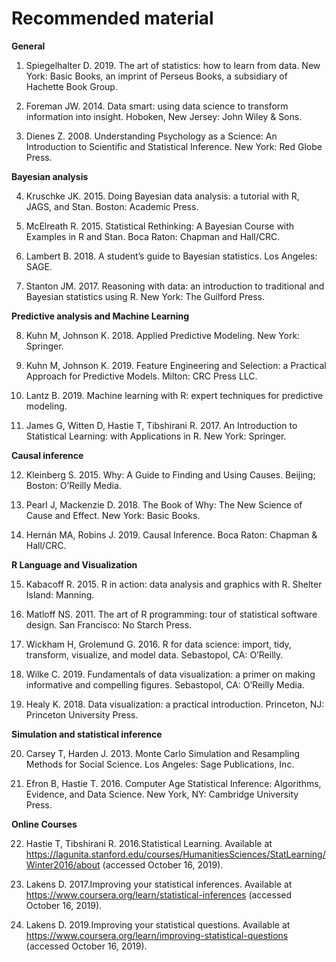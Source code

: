 # Recommended material

**General**

1. Spiegelhalter D. 2019. The art of statistics: how to learn from data. New York: Basic Books, an imprint of Perseus Books, a subsidiary of Hachette Book Group.

2. Foreman JW. 2014. Data smart: using data science to transform information into insight. Hoboken, New Jersey: John Wiley & Sons.

3. Dienes Z. 2008. Understanding Psychology as a Science: An Introduction to Scientific and Statistical Inference. New York: Red Globe Press.

**Bayesian analysis**

4. Kruschke JK. 2015. Doing Bayesian data analysis: a tutorial with R, JAGS, and Stan. Boston: Academic Press.

5. McElreath R. 2015. Statistical Rethinking: A Bayesian Course with Examples in R and Stan. Boca Raton: Chapman and Hall/CRC.

6. Lambert B. 2018. A student’s guide to Bayesian statistics. Los Angeles: SAGE.

7. Stanton JM. 2017. Reasoning with data: an introduction to traditional and Bayesian statistics using R. New York: The Guilford Press.


**Predictive analysis and Machine Learning**

8. Kuhn M, Johnson K. 2018. Applied Predictive Modeling. New York: Springer.

9. Kuhn M, Johnson K. 2019. Feature Engineering and Selection: a Practical Approach for Predictive Models. Milton: CRC Press LLC.

10. Lantz B. 2019. Machine learning with R: expert techniques for predictive modeling.

11. James G, Witten D, Hastie T, Tibshirani R. 2017. An Introduction to Statistical Learning: with Applications in R. New York: Springer.


**Causal inference**

12. Kleinberg S. 2015. Why: A Guide to Finding and Using Causes. Beijing; Boston: O’Reilly Media.

13. Pearl J, Mackenzie D. 2018. The Book of Why: The New Science of Cause and Effect. New York: Basic Books.

14. Hernán MA, Robins J. 2019. Causal Inference. Boca Raton: Chapman & Hall/CRC.


**R Language and Visualization**

15. Kabacoff R. 2015. R in action: data analysis and graphics with R. Shelter Island: Manning.

16. Matloff NS. 2011. The art of R programming: tour of statistical software design. San Francisco: No Starch Press.

17. Wickham H, Grolemund G. 2016. R for data science: import, tidy, transform, visualize, and model data. Sebastopol, CA: O’Reilly.

18. Wilke C. 2019. Fundamentals of data visualization: a primer on making informative and compelling figures. Sebastopol, CA: O’Reilly Media.

19. Healy K. 2018. Data visualization: a practical introduction. Princeton, NJ: Princeton University Press.


**Simulation and statistical inference**

20. Carsey T, Harden J. 2013. Monte Carlo Simulation and Resampling Methods for Social Science. Los Angeles: Sage Publications, Inc.

21. Efron B, Hastie T. 2016. Computer Age Statistical Inference: Algorithms, Evidence, and Data Science. New York, NY: Cambridge University Press.


**Online Courses**

22. Hastie T, Tibshirani R. 2016.Statistical Learning. Available at https://lagunita.stanford.edu/courses/HumanitiesSciences/StatLearning/Winter2016/about (accessed October 16, 2019).

23. Lakens D. 2017.Improving your statistical inferences. Available at https://www.coursera.org/learn/statistical-inferences (accessed October 16, 2019).

24. Lakens D. 2019.Improving your statistical questions. Available at https://www.coursera.org/learn/improving-statistical-questions (accessed October 16, 2019).
